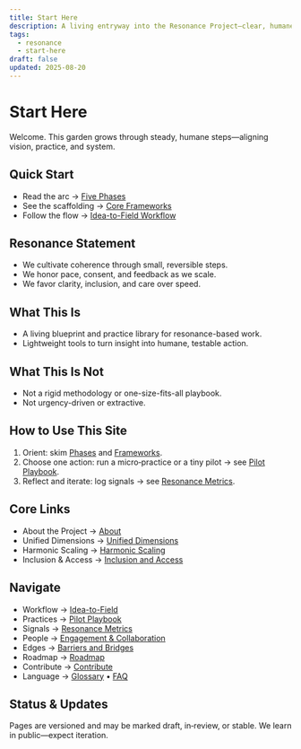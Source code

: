 ```yaml
---
title: Start Here
description: A living entryway into the Resonance Project—clear, humane, and iterative.
tags:
  - resonance
  - start-here
draft: false
updated: 2025-08-20
---
```


# Start Here

Welcome. This garden grows through steady, humane steps—aligning vision, practice, and system.

## Quick Start

- Read the arc → [Five Phases](./phases.md)
- See the scaffolding → [Core Frameworks](frameworks.md)
- Follow the flow → [Idea-to-Field Workflow](./workflow.md)

## Resonance Statement

- We cultivate coherence through small, reversible steps.
- We honor pace, consent, and feedback as we scale.
- We favor clarity, inclusion, and care over speed.

## What This Is

- A living blueprint and practice library for resonance-based work.
- Lightweight tools to turn insight into humane, testable action.

## What This Is Not

- Not a rigid methodology or one-size-fits-all playbook.
- Not urgency-driven or extractive.

## How to Use This Site

1) Orient: skim [Phases](./phases.md) and [Frameworks](Frameworks%20draft.md).  
2) Choose one action: run a micro‑practice or a tiny pilot → see [Pilot Playbook](./pilot-playbook.md).  
3) Reflect and iterate: log signals → see [Resonance Metrics](./resonance-metrics.md).

## Core Links

- About the Project → [About](./about.md)
- Unified Dimensions → [Unified Dimensions](Unified%20Dimensions.md)
- Harmonic Scaling → [Harmonic Scaling](./harmonic-scaling.md)
- Inclusion & Access → [Inclusion and Access](./inclusion-and-access.md)

## Navigate

- Workflow → [Idea-to-Field](./workflow.md)
- Practices → [Pilot Playbook](./pilot-playbook.md)
- Signals → [Resonance Metrics](./resonance-metrics.md)
- People → [Engagement & Collaboration](./collaboration.md)
- Edges → [Barriers and Bridges](./barriers-and-bridges.md)
- Roadmap → [Roadmap](./roadmap.md)
- Contribute → [Contribute](./contribute.md)
- Language → [Glossary](./glossary.md) • [FAQ](./faq.md)

## Status & Updates

Pages are versioned and may be marked draft, in‑review, or stable. We learn in public—expect iteration.
